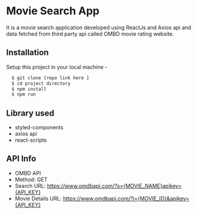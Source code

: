
# Movie Search App

It is a movie search application developed using ReactJs and Axios api and data fetched from third party api called OMBD movie rating website.

## Installation

Setup this project in your local machine - 

```bash
  $ git clone [repo link here ]
  $ cd project directory
  $ npm install
  $ npm run 
``` 
## Library used
- styled-components
- axios api 
- react-scripts

## API Info
 - OMBD API 
 - Method: GET
 - Search URL: https://www.omdbapi.com/?s={MOVIE_NAME}apikey={API_KEY} 
- Movie Details URL: https://www.omdbapi.com/?i={MOVIE_ID}&apikey={API_KEY}

